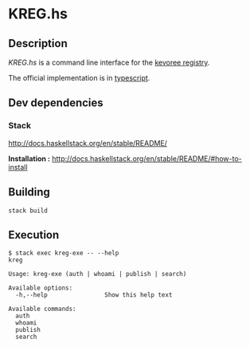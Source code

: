# KREG.hs
## Description
*KREG.hs* is a command line interface for the [kevoree registry](https://github.com/kevoree/kevoree-registry/tree/jhipster-3.1.0).

The official implementation is in [typescript](https://github.com/kevoree/kreg/tree/typescript).

## Dev dependencies
### Stack
http://docs.haskellstack.org/en/stable/README/

**Installation :** http://docs.haskellstack.org/en/stable/README/#how-to-install

## Building

```
stack build
```


## Execution
```
$ stack exec kreg-exe -- --help
kreg

Usage: kreg-exe (auth | whoami | publish | search)

Available options:
  -h,--help                Show this help text

Available commands:
  auth                     
  whoami                   
  publish                  
  search
```
